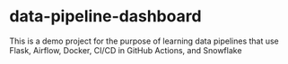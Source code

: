 # data-pipeline-dashboard
This is a demo project for the purpose of learning data pipelines that use Flask, Airflow, Docker, CI/CD in GitHub Actions, and Snowflake

